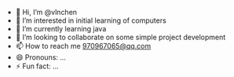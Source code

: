 - 👋 Hi, I’m @vlnchen
- 👀 I’m interested in initial learning of computers
- 🌱 I’m currently learning java
- 💞️ I’m looking to collaborate on some simple project development
- 📫 How to reach me 970967065@qq.com
- 😄 Pronouns: ...
- ⚡ Fun fact: ...

<!---
vlnchen/vlnchen is a ✨ special ✨ repository because its `README.md` (this file) appears on your GitHub profile.
You can click the Preview link to take a look at your changes.
--->
